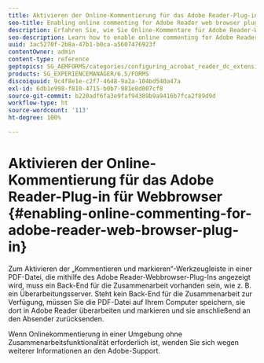 ```yaml
---
title: Aktivieren der Online-Kommentierung für das Adobe Reader-Plug-in für Webbrowser
seo-title: Enabling online commenting for Adobe Reader web browser plug-in
description: Erfahren Sie, wie Sie Online-Kommentare für Adobe Reader-Webbrowser-Plug-In aktivieren.
seo-description: Learn how to enable online commenting for Adobe Reader web browser plug-in.
uuid: 3ac5270f-2b8a-47b1-b0ca-a5607476923f
contentOwner: admin
content-type: reference
geptopics: SG_AEMFORMS/categories/configuring_acrobat_reader_dc_extensions
products: SG_EXPERIENCEMANAGER/6.5/FORMS
discoiquuid: 9c4f8e1e-c2f7-4648-9a2a-104bd540a47a
exl-id: 6db1e998-f810-4715-b0b7-981e8d807cf8
source-git-commit: b220adf6fa3e9faf94389b9a9416b7fca2f89d9d
workflow-type: ht
source-wordcount: '113'
ht-degree: 100%

---
```


# Aktivieren der Online-Kommentierung für das Adobe Reader-Plug-in für Webbrowser {#enabling-online-commenting-for-adobe-reader-web-browser-plug-in}

Zum Aktivieren der „Kommentieren und markieren“-Werkzeugleiste in einer PDF-Datei, die mithilfe des Adobe Reader-Webbrowser-Plug-Ins angezeigt wird, muss ein Back-End für die Zusammenarbeit vorhanden sein, wie z. B. ein Überarbeitungsserver. Steht kein Back-End für die Zusammenarbeit zur Verfügung, müssen Sie die PDF-Datei auf Ihrem Computer speichern, sie dort in Adobe Reader überarbeiten und markieren und sie anschließend an den Absender zurücksenden.

Wenn Onlinekommentierung in einer Umgebung ohne Zusammenarbeitsfunktionalität erforderlich ist, wenden Sie sich wegen weiterer Informationen an den Adobe-Support.
